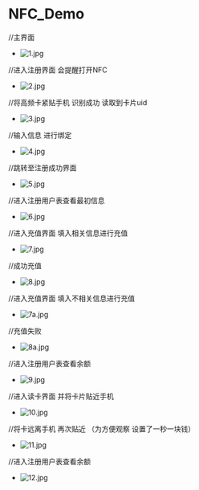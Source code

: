 # NFC_Demo

//主界面
- ![1.jpg](readme/1.jpg)

//进入注册界面 会提醒打开NFC
- ![2.jpg](readme/2.jpg)

//将高频卡紧贴手机 识别成功 读取到卡片uid
- ![3.jpg](readme/3.jpg)

//输入信息 进行绑定
- ![4.jpg](readme/4.jpg)

//跳转至注册成功界面
- ![5.jpg](readme/5.jpg)

//进入注册用户表查看最初信息
- ![6.jpg](readme/6.jpg)

//进入充值界面 填入相关信息进行充值
- ![7.jpg](readme/7.jpg)

//成功充值
- ![8.jpg](readme/8.jpg)


//进入充值界面 填入不相关信息进行充值
- ![7a.jpg](readme/7a.jpg)

//充值失败
- ![8a.jpg](readme/8a.jpg)

//进入注册用户表查看余额
- ![9.jpg](readme/9.jpg)

//进入读卡界面 并将卡片贴近手机
- ![10.jpg](readme/10.jpg)

//将卡远离手机 再次贴近 （为方便观察 设置了一秒一块钱）
- ![11.jpg](readme/11.jpg)

//进入注册用户表查看余额
- ![12.jpg](readme/12.jpg)
